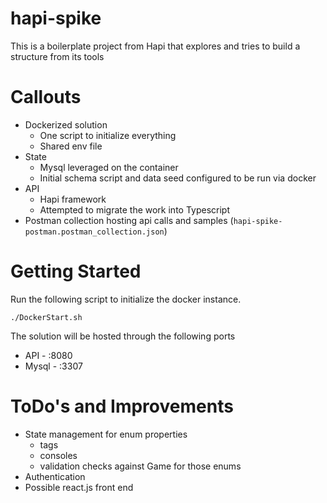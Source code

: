 # hapi-spike

This is a boilerplate project from Hapi that explores and tries to build a structure from its tools

# Callouts
- Dockerized solution
    - One script to initialize everything
    - Shared env file
- State
    - Mysql leveraged on the container
    - Initial schema script and data seed configured to be run via docker
- API
    - Hapi framework
    - Attempted to migrate the work into Typescript
- Postman collection hosting api calls and samples (`hapi-spike-postman.postman_collection.json`)

# Getting Started

Run the following script to initialize the docker instance.

```
./DockerStart.sh
```

The solution will be hosted through the following ports
- API - :8080
- Mysql - :3307

# ToDo's and Improvements
- State management for enum properties
    - tags
    - consoles
    - validation checks against Game for those enums
- Authentication
- Possible react.js front end